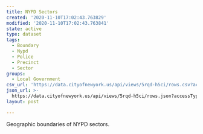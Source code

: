 ```yaml
---
title: NYPD Sectors
created: '2020-11-10T17:02:43.763829'
modified: '2020-11-10T17:02:43.763841'
state: active
type: dataset
tags:
  - Boundary
  - Nypd
  - Police
  - Precinct
  - Sector
groups:
  - Local Government
csv_url: 'https://data.cityofnewyork.us/api/views/5rqd-h5ci/rows.csv?accessType=DOWNLOAD'
json_url: >-
  https://data.cityofnewyork.us/api/views/5rqd-h5ci/rows.json?accessType=DOWNLOAD
layout: post

---
```

Geographic boundaries of NYPD sectors.
